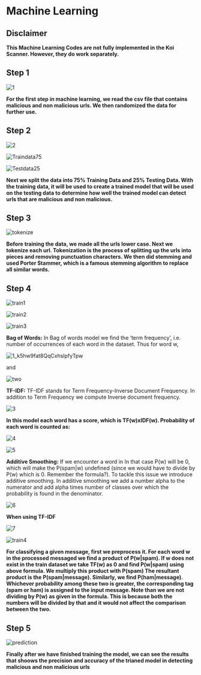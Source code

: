 # Machine Learning

## Disclaimer
**This Machine Learning Codes are not fully implemented in the Koi Scanner. However, they do work separately.** 

## Step 1

![1](https://user-images.githubusercontent.com/73679712/130197122-af0a10e9-a06e-4f9d-9a9c-2c21dfefbea6.JPG)

**For the first step in machine learning, we read the csv file that contains malicious and non malicious urls. We then randomized the data for further use.**

## Step 2

![2](https://user-images.githubusercontent.com/73679712/130197656-60590886-f2d5-4796-a6c4-8a58ffb61ea8.JPG)

![Traindata75](https://user-images.githubusercontent.com/73679712/130198265-371822cc-838f-4f13-95a8-9f08d55b3450.JPG)

![Testdata25](https://user-images.githubusercontent.com/73679712/130198336-0873aa55-786c-433d-be62-a343e7cc7e83.JPG)

**Next we split the data into 75% Training Data and 25% Testing Data. With the training data, it will be used to create a trained model that will be used on the testing data to determine how well the trained model can detect urls that are malicious and non malicious.**

## Step 3

![tokenize](https://user-images.githubusercontent.com/73679712/130198386-09699fe6-8182-433d-b4c8-5ed0e58ac1af.JPG)

**Before training the data, we made all the urls lower case. Next we tokenize each url. Tokenization is the process of splitting up the urls into pieces and removing punctuation characters. We then did stemming and used Porter Stammer, which is a famous stemming algorithm to replace all similar words.**

## Step 4

![train1](https://user-images.githubusercontent.com/73679712/130199373-e375c63c-0642-41d1-87fe-d4c2e012f5dd.JPG)

![train2](https://user-images.githubusercontent.com/73679712/130199397-413de075-e707-48d6-b335-0bbf56e92b33.JPG)

![train3](https://user-images.githubusercontent.com/73679712/130199420-be4c201c-2092-42c8-9d6b-7daad54891e9.JPG)

**Bag of Words:** In Bag of words model we find the ‘term frequency’, i.e. number of occurrences of each word in the dataset. Thus for word w,

![1_k5hw9fat8QqCxhslpfyTpw](https://user-images.githubusercontent.com/73679712/130200823-a10059a4-3f76-43fa-b322-c5f8a076cd42.png)
 
and

![two](https://user-images.githubusercontent.com/73679712/130200932-4d7625d7-8501-4961-bcad-4dafb6605d10.png)

**TF-IDF:** TF-IDF stands for Term Frequency-Inverse Document Frequency. In addition to Term Frequency we compute Inverse document frequency.

![3](https://user-images.githubusercontent.com/73679712/130201183-9607e9e7-900d-4b30-824d-9681cb1f0c5a.png)

**In this model each word has a score, which is TF(w)xIDF(w). Probability of each word is counted as:**

![4](https://user-images.githubusercontent.com/73679712/130201440-f285e8b1-107b-4d6f-b1c4-a53dfa9b8ed7.png)

![5](https://user-images.githubusercontent.com/73679712/130201459-27bd0ddf-d954-4e23-b227-ef25bb2ef12a.png)

**Additive Smoothing:** If we encounter a word in  In that case P(w) will be 0, which will make the P(spam|w) undefined (since we would have to divide by P(w) which is 0. Remember the formula?). To tackle this issue we introduce additive smoothing. In additive smoothing we add a number alpha to the numerator and add alpha times number of classes over which the probability is found in the denominator.

![6](https://user-images.githubusercontent.com/73679712/130205238-a8bdfaa5-8a45-4a9f-992d-6abea6fed6db.png)

**When using TF-IDF**

![7](https://user-images.githubusercontent.com/73679712/130205334-6ffe2472-298b-454b-abfc-9dd5f64edcea.png)


![train4](https://user-images.githubusercontent.com/73679712/130199443-846d70b4-8884-496d-a520-34b8ad49507d.JPG)

**For classifying a given message, first we preprocess it. For each word w in the processed messaged we find a product of P(w|spam). If w does not exist in the train dataset we take TF(w) as 0 and find P(w|spam) using above formula. We multiply this product with P(spam) The resultant product is the P(spam|message). Similarly, we find P(ham|message). Whichever probability among these two is greater, the corresponding tag (spam or ham) is assigned to the input message. Note than we are not dividing by P(w) as given in the formula. This is because both the numbers will be divided by that and it would not affect the comparison between the two.**

## Step 5 

![prediction](https://user-images.githubusercontent.com/73679712/130205557-d00b40ee-b3b7-4272-ad5c-5ce66dbd7e65.JPG)

**Finally after we have finished training the model, we can see the results that shoows the precision and accuracy of the trianed model in detecting malicious and non malicious urls**


